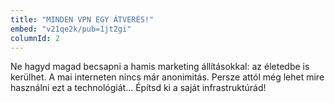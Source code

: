 ```yaml
---
title: "MINDEN VPN EGY ÁTVERÉS!"
embed: "v21qe2k/pub=1jt2gi"
columnId: 2
---
```

Ne hagyd magad becsapni a hamis marketing állításokkal: az életedbe is kerülhet. A mai interneten nincs már anonimitás. Persze attól még lehet mire használni ezt a technológiát... Építsd ki a saját infrastruktúrád!
